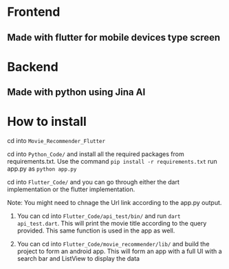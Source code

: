 # Frontend
## Made with flutter for mobile devices type screen

# Backend
## Made with python using Jina AI

# How to install 
cd into `Movie_Recommender_Flutter`

cd into `Python_Code/` and install all the required packages from requirements.txt. Use the command `pip install -r requirements.txt` 
run app.py as `python app.py` 

cd into `Flutter_Code/` and you can go through either the dart implementation or the flutter implementation. 

Note: You might need to chnage the Url link according to the app.py output. 

1. You can cd into `Flutter_Code/api_test/bin/` and run `dart api_test.dart`. 
   This will print the movie title according to the query provided. This same function is used in the app as well.
   
2. You can cd into `Flutter_Code/movie_recommender/lib/` and build the project to form an android app.
   This will form an app with a full UI with a search bar and ListView to display the data
